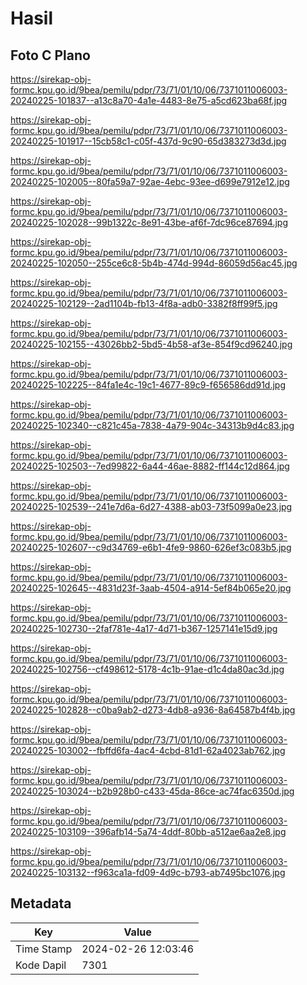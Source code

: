 # Hasil

## Foto C Plano

https://sirekap-obj-formc.kpu.go.id/9bea/pemilu/pdpr/73/71/01/10/06/7371011006003-20240225-101837--a13c8a70-4a1e-4483-8e75-a5cd623ba68f.jpg

https://sirekap-obj-formc.kpu.go.id/9bea/pemilu/pdpr/73/71/01/10/06/7371011006003-20240225-101917--15cb58c1-c05f-437d-9c90-65d383273d3d.jpg

https://sirekap-obj-formc.kpu.go.id/9bea/pemilu/pdpr/73/71/01/10/06/7371011006003-20240225-102005--80fa59a7-92ae-4ebc-93ee-d699e7912e12.jpg

https://sirekap-obj-formc.kpu.go.id/9bea/pemilu/pdpr/73/71/01/10/06/7371011006003-20240225-102028--99b1322c-8e91-43be-af6f-7dc96ce87694.jpg

https://sirekap-obj-formc.kpu.go.id/9bea/pemilu/pdpr/73/71/01/10/06/7371011006003-20240225-102050--255ce6c8-5b4b-474d-994d-86059d56ac45.jpg

https://sirekap-obj-formc.kpu.go.id/9bea/pemilu/pdpr/73/71/01/10/06/7371011006003-20240225-102129--2ad1104b-fb13-4f8a-adb0-3382f8ff99f5.jpg

https://sirekap-obj-formc.kpu.go.id/9bea/pemilu/pdpr/73/71/01/10/06/7371011006003-20240225-102155--43026bb2-5bd5-4b58-af3e-854f9cd96240.jpg

https://sirekap-obj-formc.kpu.go.id/9bea/pemilu/pdpr/73/71/01/10/06/7371011006003-20240225-102225--84fa1e4c-19c1-4677-89c9-f656586dd91d.jpg

https://sirekap-obj-formc.kpu.go.id/9bea/pemilu/pdpr/73/71/01/10/06/7371011006003-20240225-102340--c821c45a-7838-4a79-904c-34313b9d4c83.jpg

https://sirekap-obj-formc.kpu.go.id/9bea/pemilu/pdpr/73/71/01/10/06/7371011006003-20240225-102503--7ed99822-6a44-46ae-8882-ff144c12d864.jpg

https://sirekap-obj-formc.kpu.go.id/9bea/pemilu/pdpr/73/71/01/10/06/7371011006003-20240225-102539--241e7d6a-6d27-4388-ab03-73f5099a0e23.jpg

https://sirekap-obj-formc.kpu.go.id/9bea/pemilu/pdpr/73/71/01/10/06/7371011006003-20240225-102607--c9d34769-e6b1-4fe9-9860-626ef3c083b5.jpg

https://sirekap-obj-formc.kpu.go.id/9bea/pemilu/pdpr/73/71/01/10/06/7371011006003-20240225-102645--4831d23f-3aab-4504-a914-5ef84b065e20.jpg

https://sirekap-obj-formc.kpu.go.id/9bea/pemilu/pdpr/73/71/01/10/06/7371011006003-20240225-102730--2faf781e-4a17-4d71-b367-1257141e15d9.jpg

https://sirekap-obj-formc.kpu.go.id/9bea/pemilu/pdpr/73/71/01/10/06/7371011006003-20240225-102756--cf498612-5178-4c1b-91ae-d1c4da80ac3d.jpg

https://sirekap-obj-formc.kpu.go.id/9bea/pemilu/pdpr/73/71/01/10/06/7371011006003-20240225-102828--c0ba9ab2-d273-4db8-a936-8a64587b4f4b.jpg

https://sirekap-obj-formc.kpu.go.id/9bea/pemilu/pdpr/73/71/01/10/06/7371011006003-20240225-103002--fbffd6fa-4ac4-4cbd-81d1-62a4023ab762.jpg

https://sirekap-obj-formc.kpu.go.id/9bea/pemilu/pdpr/73/71/01/10/06/7371011006003-20240225-103024--b2b928b0-c433-45da-86ce-ac74fac6350d.jpg

https://sirekap-obj-formc.kpu.go.id/9bea/pemilu/pdpr/73/71/01/10/06/7371011006003-20240225-103109--396afb14-5a74-4ddf-80bb-a512ae6aa2e8.jpg

https://sirekap-obj-formc.kpu.go.id/9bea/pemilu/pdpr/73/71/01/10/06/7371011006003-20240225-103132--f963ca1a-fd09-4d9c-b793-ab7495bc1076.jpg


## Metadata

| Key        | Value               |
| ---------- | ------------------- |
| Time Stamp | 2024-02-26 12:03:46 |
| Kode Dapil | 7301                |



